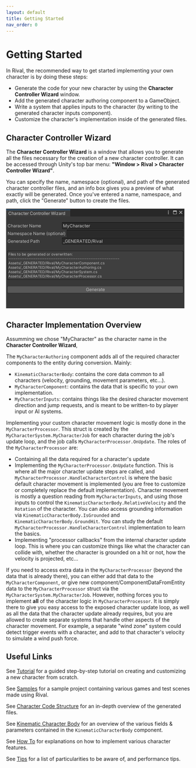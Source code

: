 ```yaml
---
layout: default
title: Getting Started
nav_order: 0
---
```


# Getting Started

In Rival, the recommended way to get started implementing your own character is by doing these steps:
- Generate the code for your new character by using the **Character Controller Wizard** window. 
- Add the generated character authoring component to a GameObject.
- Write a system that applies inputs to the character (by writing to the generated character inputs component).
- Customize the character's implementation inside of the generated files.


## Character Controller Wizard

The **Character Controller Wizard** is a window that allows you to generate all the files necessary for the creation of a new character controller. It can be accessed through Unity's top bar menu: **"Window > Rival > Character Controller Wizard"**. 

You can specify the name, namespace (optional), and path of the generated character controller files, and an info box gives you a preview of what exactly will be generated. Once you've entered a name, namespace, and path, click the "Generate" button to create the files.

![](../Images/character_wizard.png)


## Character Implementation Overview

Assumming we chose "MyCharacter" as the character name in the **Character Controller Wizard**,

The `MyCharacterAuthoring` component adds all of the required character components to the entity during conversion. Mainly:
- `KinematicCharacterBody`: contains the core data common to all characters (velocity, grounding, movement parameters, etc...).
- `MyCharacterComponent`: contains the data that is specific to your own implementation.
- `MyCharacterInputs`: contains things like the desired character movement direction and jump requests, and is meant to be written-to by player input or AI systems.

Implementing your custom character movement logic is mostly done in the `MyCharacterProcessor`. This struct is created by the `MyCharacterSystem.MyCharacterJob` for each character during the job's update loop, and the job calls `MyCharacterProcessor.OnUpdate`. The roles of the `MyCharacterProcessor` are:
- Containing all the data required for a character's update
- Implementing the `MyCharacterProcessor.OnUpdate` function. This is where all the major character update steps are called, and `MyCharacterProcessor.HandleCharacterControl` is where the basic default character movement is implemented (you are free to customize or completely replace the default implementation). Character movement is mostly a question reading from `MyCharacterInputs`, and using those inputs to control the `KinematicCharacterBody.RelativeVelocity` and the `Rotation` of the character. You can also access grounding information via `KinematicCharacterBody.IsGrounded` and `KinematicCharacterBody.GroundHit`. You can study the default `MyCharacterProcessor.HandleCharacterControl` implementation to learn the basics.
- Implementing "processor callbacks" from the internal character update loop. This is where you can customize things like what the character can collide with, whether the character is grounded on a hit or not, how the velocity is projected, etc...

If you need to access extra data in the `MyCharacterProcessor` (beyond the data that is already there), you can either add that data to the `MyCharacterComponent`, or give new component/ComponentDataFromEntity data to the `MyCharacterProcessor` struct via the `MyCharacterSystem.MyCharacterJob`. However, nothing forces you to implement **all** of the character logic in `MyCharacterProcessor`. It is simply there to give you easy access to the exposed character update loop, as well as all the data that the character update already requires, but you are allowed to create separate systems that handle other aspects of the character movement. For example, a separate "wind zone" system could detect trigger events with a character, and add to that character's velocity to simulate a wind push force.


## Useful Links

See [Tutorial](../Tutorial/tutorial) for a guided step-by-step tutorial on creating and customizing a new character from scratch.

See [Samples](../Samples/samples) for a sample project containing various games and test scenes made using Rival.

See [Character Code Structure](../Core/code-structure) for an in-depth overview of the generated files. 

See [Kinematic Character Body](../Core/kinematic-character-body) for an overview of the various fields & parameters contained in the `KinematicCharacterBody` component.

See [How To](../How_To/how-to) for explanations on how to implement various character features.

See [Tips](../Tips/tips) for a list of particularities to be aware of, and performance tips.